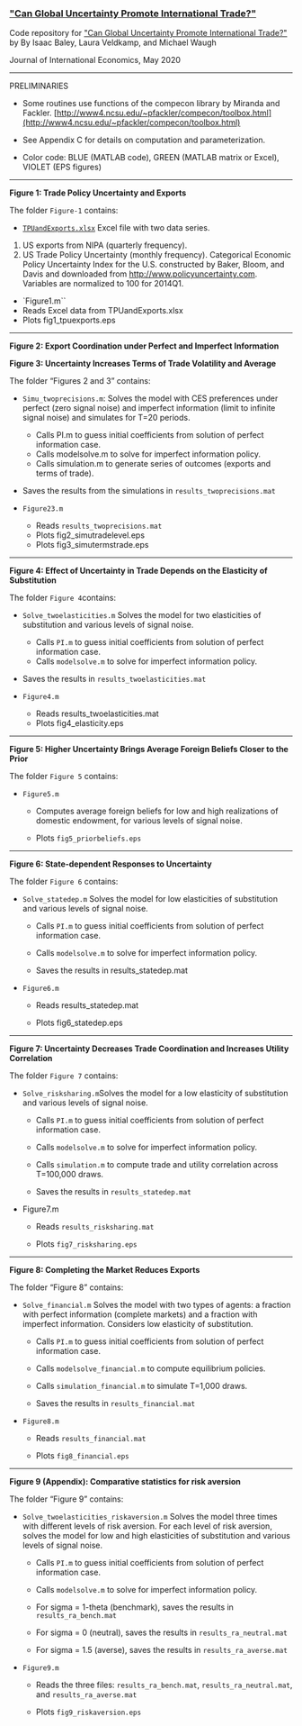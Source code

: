 ### ["Can Global Uncertainty Promote International Trade?"](https://www.waugheconomics.com/uploads/2/2/5/6/22563786/bvw_june2019.pdf)

Code repository for ["Can Global Uncertainty Promote International Trade?"](https://www.waugheconomics.com/uploads/2/2/5/6/22563786/bvw_june2019.pdf) by By Isaac Baley, Laura Veldkamp, and Michael Waugh

Journal of International Economics, May 2020

---

PRELIMINARIES

- Some routines use functions of the compecon library by Miranda and Fackler.
   [http://www4.ncsu.edu/~pfackler/compecon/toolbox.html](http://www4.ncsu.edu/~pfackler/compecon/toolbox.html)

- See Appendix C for details on computation and parameterization.  

- Color code:  BLUE (MATLAB code), GREEN (MATLAB matrix or Excel), VIOLET (EPS figures)

---
**Figure 1: Trade Policy Uncertainty and Exports**

The folder ``Figure-1`` contains:

- [``TPUandExports.xlsx``](Figure-1/TPUandExports.xlsx)
Excel file with two data series.  
1.	US exports from NIPA (quarterly frequency).
2.	US Trade Policy Uncertainty (monthly frequency). Categorical Economic Policy Uncertainty Index for the U.S. constructed by Baker, Bloom, and Davis and downloaded from http://www.policyuncertainty.com. Variables are normalized to 100 for 2014Q1.

- `Figure1.m``
 - Reads Excel data from TPUandExports.xlsx
 - Plots fig1_tpuexports.eps

---

**Figure 2: Export Coordination under Perfect and Imperfect Information**

**Figure 3: Uncertainty Increases Terms of Trade Volatility and Average**

The folder “Figures 2 and 3” contains:

- ``Simu_twoprecisions.m``:
 Solves the model with CES preferences under perfect (zero signal noise) and imperfect information (limit to infinite signal noise) and simulates for T=20 periods.
  - Calls PI.m to guess initial coefficients from solution of perfect information case.  
  - Calls modelsolve.m to solve for imperfect information policy.
  - Calls simulation.m to generate series of outcomes (exports and terms of trade).

- Saves the results from the simulations in ``results_twoprecisions.mat``

- ``Figure23.m``
  - Reads ``results_twoprecisions.mat``
  - Plots fig2_simutradelevel.eps
  - Plots fig3_simutermstrade.eps

---
**Figure 4: Effect of Uncertainty in Trade Depends on the Elasticity of Substitution**

The folder ``Figure 4``contains:

- ``Solve_twoelasticities.m`` Solves the model for two elasticities of substitution and various levels of signal noise.
  - Calls ``PI.m`` to guess initial coefficients from solution of perfect information case.  
  - Calls ``modelsolve.m`` to solve for imperfect information policy.

- Saves the results in ``results_twoelasticities.mat``

- ``Figure4.m``
  - Reads results_twoelasticities.mat
  - Plots fig4_elasticity.eps

---

**Figure 5: Higher Uncertainty Brings Average Foreign Beliefs Closer to the Prior**

The folder ``Figure 5`` contains:

- ``Figure5.m``
  - Computes average foreign beliefs for low and high realizations of domestic endowment, for various levels of signal noise.

  - Plots ``fig5_priorbeliefs.eps``

---

**Figure 6: State-dependent Responses to Uncertainty**

The folder ``Figure 6`` contains:

- ``Solve_statedep.m`` Solves the model for low elasticities of substitution and various levels of signal noise.
  - Calls ``PI.m`` to guess initial coefficients from solution of perfect information case.  
  - Calls ``modelsolve.m`` to solve for imperfect information policy.

  - Saves the results in results_statedep.mat

- ``Figure6.m``

  - Reads results_statedep.mat

  - Plots fig6_statedep.eps

---
**Figure 7: Uncertainty Decreases Trade Coordination and Increases Utility Correlation**

The folder ``Figure 7`` contains:

- ``Solve_risksharing.m``Solves the model for a low elasticity of substitution and various levels of signal noise.

   - Calls ``PI.m`` to guess initial coefficients from solution of perfect information case.  

   - Calls ``modelsolve.m`` to solve for imperfect information policy.
   - Calls ``simulation.m`` to compute trade and utility correlation across T=100,000 draws.
   - Saves the results in ``results_statedep.mat``

- Figure7.m
  - Reads ``results_risksharing.mat``

  - Plots ``fig7_risksharing.eps``

---

**Figure 8: Completing the Market Reduces Exports**

The folder “Figure 8” contains:

- ``Solve_financial.m`` Solves the model with two types of agents: a fraction with perfect information (complete markets) and a fraction with imperfect information. Considers low elasticity of substitution.

  - Calls ``PI.m`` to guess initial coefficients from solution of perfect information case.  

  - Calls ``modelsolve_financial.m`` to compute equilibrium policies.

  - Calls ``simulation_financial.m`` to simulate T=1,000 draws.  

  - Saves the results in ``results_financial.mat``

- ``Figure8.m``

  - Reads ``results_financial.mat``

  - Plots ``fig8_financial.eps``

---

**Figure 9 (Appendix): Comparative statistics for risk aversion**

The folder “Figure 9” contains:

- ``Solve_twoelasticities_riskaversion.m`` Solves the model three times with different levels of risk aversion. For each level of risk aversion, solves the model for low and high elasticities of substitution and various levels of signal noise.

  - Calls ``PI.m`` to guess initial coefficients from solution of perfect information case.  
  - Calls ``modelsolve.m`` to solve for imperfect information policy.

  - For sigma = 1-theta (benchmark), saves the results in ``results_ra_bench.mat``

  - For sigma = 0 (neutral), saves the results in ``results_ra_neutral.mat``

  - For sigma = 1.5 (averse), saves the results in ``results_ra_averse.mat``

- ``Figure9.m``

  - Reads the three files: ``results_ra_bench.mat``, ``results_ra_neutral.mat``, and  ``results_ra_averse.mat``

  - Plots ``fig9_riskaversion.eps``
